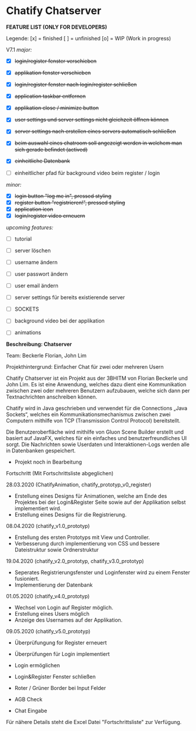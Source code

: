 # Chatify Chatserver

**FEATURE LIST (ONLY FOR DEVELOPERS)**

Legende:
[x] = finished
[ ] = unfinished
[o] = WIP (Work in progress)

V7.1
*major:*
- [x] ~~login/register fenster verschieben~~
- [x] ~~applikation fenster verschieben~~
- [x] ~~login/register fenster nach login/register schließen~~
- [x] ~~application taskbar entfernen~~
- [x] ~~applikation close / minimize button~~
- [x] ~~user settings und server settings nicht gleichzeit öffnen können~~
- [x] ~~server settings nach erstellen eines servers automatisch schließen~~
- [x] ~~beim auswahl eines chatroom soll angezeigt werden in welchem man sich gerade befindet (actived)~~

- [x] ~~einheitliche Datenbank~~
- [ ] einheitlicher pfad für background video beim register / login

*minor:*
- [x] ~~login button "log me in", pressed styling~~
- [x] ~~register button "registrieren!", pressed styling~~
- [x] ~~application icon~~
- [x] ~~login/register video erneuern~~

*upcoming features:*
- [ ] tutorial
- [ ] server löschen
- [ ] username ändern
- [ ] user passwort ändern
- [ ] user email ändern
- [ ] server settings für bereits existierende server
- [ ] SOCKETS

- [ ] background video bei der applikation
- [ ] animations

**Beschreibung: Chatserver**

Team: Beckerle Florian,
	John Lim
      
Projekthintergrund: Einfacher Chat für zwei oder mehreren Usern

Chatify Chatserver ist ein Projekt aus der 3BHITM von Florian Beckerle und John Lim.
Es ist eine Anwendung, welches dazu dient eine Kommunikation zwischen zwei oder mehreren Benutzern aufzubauen, welche sich dann per Textnachrichten anschreiben können.

Chatify wird in Java geschrieben und verwendet für die Connections „Java Sockets“, welches ein Kommunikationsmechanismus zwischen zwei Computern mithilfe von TCP (Transmission Control Protocol) bereitstellt.

Die Benutzeroberfläche wird mithilfe von Gluon Scene Builder erstellt und basiert auf JavaFX, welches für ein einfaches und benutzerfreundliches UI sorgt.
Die Nachrichten sowie Userdaten und Interaktionen-Logs werden alle in Datenbanken gespeichert.

- Projekt noch in Bearbeitung 

Fortschritt (Mit Fortschrittsliste abgeglichen)

28.03.2020 (ChatifyAnimation, chatify_prototyp_v0_register)
- Erstellung eines Designs für Animationen, welche am Ende des Projektes bei der Login&Register Seite sowie auf der Applikation selbst implementiert wird.
- Erstellung eines Designs für die Registrierung.

08.04.2020 (chatify_v1.0_prototyp)
- Erstellung des ersten Prototyps mit View und Controller.
- Verbesserung durch implementierung von CSS und bessere Dateistruktur sowie Ordnerstruktur

19.04.2020 (chatify_v2.0_prototyp, chatify_v3.0_prototyp)
- Seperates Registrierungsfenster und Loginfenster wird zu einem Fenster fusioniert.
- Implementierung der Datenbank

01.05.2020 (chatify_v4.0_prototyp)
- Wechsel von Login auf Register möglich.
- Erstellung eines Users möglich
- Anzeige des Usernames auf der Applikation.

09.05.2020 (chatify_v5.0_prototyp)
- Überprüfungung for Register erneuert
- Überprüfungen für Login implementiert

- Login ermöglichen
- Login&Register Fenster schließen
- Roter / Grüner Border bei Input Felder
- AGB Check
- Chat Eingabe


Für nähere Details steht die Excel Datei "Fortschrittsliste" zur Verfügung.
